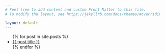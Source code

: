```yaml
---
# Feel free to add content and custom Front Matter to this file.
# To modify the layout, see https://jekyllrb.com/docs/themes/#overriding-theme-defaults

layout: default
---
```


<ul>
	{% for post in site.posts %}
		<li><a href="{{ post.url }}">{{ post.title }}</a></li>
	{% endfor %}
</ul>
